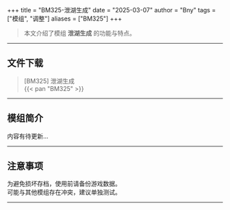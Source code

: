+++
title = "BM325-泄湖生成"
date = "2025-03-07"
author = "Bny"
tags = ["模组", "调整"]
aliases = ["BM325"]
+++

> 本文介绍了模组 **泄湖生成** 的功能与特点。

---

## 文件下载

> [BM325] 泄湖生成  
{{< pan "BM325" >}}  

---

## 模组简介

>  
内容有待更新...  

---

## 注意事项

>  
为避免损坏存档，使用前请备份游戏数据。  
可能与其他模组存在冲突，建议单独测试。  

---

